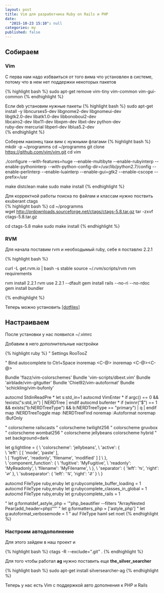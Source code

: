 ```yaml
---
layout: post
title: Vim для разработчика Ruby on Rails и PHP
date: 
  "2015-10-23 15:10": null
categories: my
published: false
---
```

<!--more-->

## Собираем

### Vim
С перва нам надо избваиться от того вима что установлен в системе, потому что в нем нет поддержки некоторых пакетов

{% highlight bash %}
sudo apt-get remove vim-tiny vim-common vim-gui-common
{% endhighlight %}

Если deb установим нужные пакеты
{% highlight bash %}
sudo apt-get install -y libncurses5-dev libgnome2-dev libgnomeui-dev \
libgtk2.0-dev libatk1.0-dev libbonoboui2-dev \
libcairo2-dev libx11-dev libxpm-dev libxt-dev python-dev \
ruby-dev mercurial libperl-dev liblua5.2-dev  
{% endhighlight %}

Соберем наконец таки вим с нужными флагами
{% highlight bash %}
mkdir -p ~/programms
cd ~/programms
git clone https://github.com/vim/vim.git
cd vim

./configure --with-features=huge --enable-multibyte --enable-rubyinterp --enable-pythoninterp --with-python-config-dir=/usr/lib/python2.7/config --enable-perlinterp --enable-luainterp --enable-gui=gtk2 --enable-cscope --prefix=/usr

make distclean
make
sudo make install
{% endhighlight %}

Для корректной работы поиска по файлам и классам нужно поствить exuberant ctags        
{% highlight bash %}
cd ~/programms   
wget http://prdownloads.sourceforge.net/ctags/ctags-5.8.tar.gz 
tar -zxvf ctags-5.8.tar.gz

cd ctags-5.8
make
sudo make install
{% endhighlight %}

### RVM

Для начала поставим rvm и необходымый ruby, себе я поставлю 2.2.1

{% highlight bash %}

curl -L get.rvm.io | bash -s stable
source ~/.rvm/scripts/rvm
rvm requirements

rvm install 2.2.1
rvm use 2.2.1 --dfault
gem install rails --no-ri --no-rdoc
gem install bundler

{% endhighlight %}

Теперь можно установить [[dotfiles]](https://github.com/skwp/dotfiles)


## Настраиваем

После установки у нас появился ~/.vimrc

Добавим в него дополнительные настройки

{% highlight ruby %}
" Settings RooTooZ

" Bind autocomplete to Ctrl+Space
inoremap <C-@> <C-n>
inoremap <C-@><C-@> <C-x><C-o>

Bundle 'flazz/vim-colorschemes'
Bundle 'vim-scripts/dbext.vim'
Bundle 'airblade/vim-gitgutter'
Bundle 'Chiel92/vim-autoformat'
Bundle 'schickling/vim-bufonly'

autocmd StdinReadPre * let s:std_in=1
autocmd VimEnter * if argc() == 0 && !exists("s:std_in") | NERDTree | endif 
autocmd bufenter * if (winnr("$") == 1 && exists("b:NERDTreeType") && b:NERDTreeType == "primary") | q | endif
map <C-l> :NERDTreeToggle<CR>
map <C-k> :NERDTreeFind<CR>
noremap <F3> :Autoformat<CR>
noremap <F4> :BufOnly<CR>

" colorscheme railscasts 
" colorscheme twilight256
" colorscheme gruvbox
" colorscheme wombat256 
" colorscheme jellybeans 
colorscheme hybrid 
" set background=dark

let g:lightline = {
      \ 'colorscheme': 'jellybeans',
      \ 'active': {        
      \   'left': [ [ 'mode', 'paste' ],  
      \             [ 'fugitive', 'readonly', 'filename', 'modified' ] ]
      \ },                 
      \ 'component_function': {
      \   'fugitive': 'MyFugitive',
      \   'readonly': 'MyReadonly',
      \   'filename': 'MyFilename',
      \ },
      \ 'separator': { 'left': '⮀', 'right': '⮂' },
      \ 'subseparator': { 'left': '⮁', 'right': '⮃' }
      \ }


autocmd FileType ruby,eruby let g:rubycomplete_buffer_loading = 1 
autocmd FileType ruby,eruby let g:rubycomplete_classes_in_global = 1
autocmd FileType ruby,eruby let g:rubycomplete_rails = 1

" let g:formatdef_astyle_php = '"php_beautifier --filters \"ArrayNested Pear(add_header=php)\""' 
" let g:formatters_php = ['astyle_php']
" let g:autoformat_verbosemode = 1
"
au! FileType haml set noet
{% endhighlight %}

### Настроим автодополнение

Для этого зайдем в наш проект и 

{% highlight bash %}
ctags -R --exclude=".git" .
{% endhighlight %}

Для того чтобы работал **ag** нужно поставить еще **the_silver_searcher**

{% highlight bash %}
sudo apt-get install silversearcher-ag
{% endhighlight %}

Теперь у нас есть Vim с поддержкой авто дополнения к PHP и Rails
